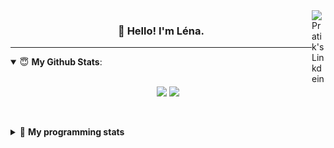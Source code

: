 <!--
<a href="https://twitter.com" target="_blank" rel="nofollow">
 <img align="right" alt="Pratik's Twitter" width="22px" src="https://cdn.jsdelivr.net/npm/simple-icons@v3/icons/twitter.svg" />
</a> 

-->
<a href="https://www.linkedin.com/in/lenagiacalone/" target="_blank" rel="nofollow">
 <img align="right" alt="Pratik's Linkdein" width="22px" src="https://cdn.jsdelivr.net/npm/simple-icons@v3/icons/linkedin.svg" />
</a>



<h3 align="center">👋 Hello! I'm Léna.</h3>

---

<!--
**lgiacalo/lgiacalo** is a ✨ _special_ ✨ repository because its `README.md` (this file) appears on your GitHub profile.

Here are some ideas to get you started:

- 🔭 I’m currently working on ...
- 🌱 I’m currently learning ...
- 👯 I’m looking to collaborate on ...
- 🤔 I’m looking for help with ...
- 💬 Ask me about ...
- 📫 How to reach me: ...
- 😄 Pronouns: ...
- ⚡ Fun fact: ...
-->

<details open>
 <summary> 😇 <b>My Github Stats</b>: </summary>
<br>
<p align = "center">
  <img src = "https://github-readme-stats.vercel.app/api?username=lgiacalo&show_icons=true&theme=nord" width="420">
  <img src = "https://github-readme-stats.vercel.app/api/top-langs/?username=lgiacalo&layout=compact&theme=nord">
</p>
 
<br>
<p align = "center">
  <imp src = "https://github-readme-stats.vercel.app/api/wakatime?username=lgiacalo&theme=nord">
</p>

</details>

<details>
 <summary>🤖 <b>My programming stats</b></summary>
 <br>
 
<!--START_SECTION:waka-->
![Lines of code](https://img.shields.io/badge/From%20Hello%20World%20I%27ve%20Written-875%20Thousand%20lines%20of%20code-blue)

**🐱 My GitHub Data** 

> 🏆 5 Contributions in the Year 2022
 > 
> 📦 298.5 kB Used in GitHub's Storage 
 > 
> 🚫 Not Opted to Hire
 > 
> 📜 44 Public Repositories 
 > 
> 🔑 35 Private Repositories  
 > 
**I'm an Early 🐤** 

```text
🌞 Morning    75 commits     ███████░░░░░░░░░░░░░░░░░░   29.41% 
🌆 Daytime    156 commits    ███████████████░░░░░░░░░░   61.18% 
🌃 Evening    24 commits     ██░░░░░░░░░░░░░░░░░░░░░░░   9.41% 
🌙 Night      0 commits      ░░░░░░░░░░░░░░░░░░░░░░░░░   0.0%

```
📅 **I'm Most Productive on Monday** 

```text
Monday       71 commits     ███████░░░░░░░░░░░░░░░░░░   27.84% 
Tuesday      39 commits     ███░░░░░░░░░░░░░░░░░░░░░░   15.29% 
Wednesday    53 commits     █████░░░░░░░░░░░░░░░░░░░░   20.78% 
Thursday     50 commits     █████░░░░░░░░░░░░░░░░░░░░   19.61% 
Friday       41 commits     ████░░░░░░░░░░░░░░░░░░░░░   16.08% 
Saturday     1 commits      ░░░░░░░░░░░░░░░░░░░░░░░░░   0.39% 
Sunday       0 commits      ░░░░░░░░░░░░░░░░░░░░░░░░░   0.0%

```


📊 **This Week I Spent My Time On** 

```text
⌚︎ Time Zone: Europe/Paris

💬 Programming Languages: 
JavaScript               18 hrs 27 mins      ██████████████████████░░░   89.28% 
Pug                      37 mins             ░░░░░░░░░░░░░░░░░░░░░░░░░   3.01% 
Bash                     29 mins             ░░░░░░░░░░░░░░░░░░░░░░░░░   2.41% 
Other                    25 mins             ░░░░░░░░░░░░░░░░░░░░░░░░░   2.03% 
Markdown                 23 mins             ░░░░░░░░░░░░░░░░░░░░░░░░░   1.9%

🔥 Editors: 
VS Code                  20 hrs 40 mins      █████████████████████████   100.0%

🐱‍💻 Projects: 
shunt_v0                 18 hrs 10 mins      ██████████████████████░░░   87.9% 
function-templates       59 mins             █░░░░░░░░░░░░░░░░░░░░░░░░   4.83% 
call-forwarding-node     39 mins             ░░░░░░░░░░░░░░░░░░░░░░░░░   3.17% 
clicktocall-node         22 mins             ░░░░░░░░░░░░░░░░░░░░░░░░░   1.84% 
warm-transfer-node       17 mins             ░░░░░░░░░░░░░░░░░░░░░░░░░   1.38%

💻 Operating System: 
Mac                      20 hrs 40 mins      █████████████████████████   100.0%

```

**I Mostly Code in C** 

```text
C                        26 repos            ████████░░░░░░░░░░░░░░░░░   31.71% 
JavaScript               17 repos            █████░░░░░░░░░░░░░░░░░░░░   20.73% 
HTML                     8 repos             ██░░░░░░░░░░░░░░░░░░░░░░░   9.76% 
Shell                    8 repos             ██░░░░░░░░░░░░░░░░░░░░░░░   9.76% 
C++                      4 repos             █░░░░░░░░░░░░░░░░░░░░░░░░   4.88%

```


**Timeline**

![Chart not found](https://raw.githubusercontent.com/lgiacalo/lgiacalo/main/charts/bar_graph.png) 


 Last Updated on 04/04/2022 12:15:46 UTC
<!--END_SECTION:waka-->

</details>
